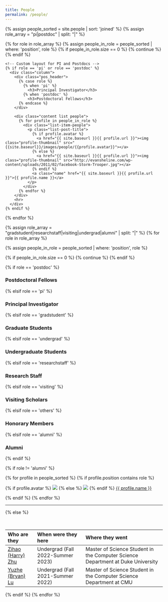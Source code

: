 ```yaml
---
title: People
permalink: /people/
---
```


{% assign people_sorted = site.people | sort: 'joined' %}
{% assign role_array = "pi|postdoc" | split: "|" %}

<div class="row">
  {% for role in role_array %}
    {% assign people_in_role = people_sorted | where: 'position', role %}
    {% if people_in_role.size == 0 %}
      {% continue %}
    {% endif %}

    <!-- Custom layout for PI and Postdocs -->
    {% if role == 'pi' or role == 'postdoc' %}
      <div class="column">
        <div class="pos_header">
          {% case role %}
            {% when 'pi' %}
              <h3>Principal Investigator</h3>
            {% when 'postdoc' %}
              <h3>Postdoctoral Fellows</h3>
          {% endcase %}
        </div>

        <div class="content list people">
          {% for profile in people_in_role %}
            <div class="list-item-people">
              <p class="list-post-title">
                {% if profile.avatar %}
                  <a href="{{ site.baseurl }}{{ profile.url }}"><img class="profile-thumbnail" src="{{site.baseurl}}/images/people/{{profile.avatar}}"></a>
                {% else %}
                  <a href="{{ site.baseurl }}{{ profile.url }}"><img class="profile-thumbnail" src="http://evansheline.com/wp-content/uploads/2011/02/facebook-Storm-Trooper.jpg"></a>
                {% endif %}
                <a class="name" href="{{ site.baseurl }}{{ profile.url }}">{{ profile.name }}</a>
              </p>
            </div>    
          {% endfor %}
        </div>
        <hr>
      </div>
    {% endif %}
  {% endfor %}
</div>
{% assign role_array = "gradstudent|researchstaff|visiting|undergrad|alumni" | split: "|" %}
{% for role in role_array %}

{% assign people_in_role = people_sorted | where: 'position', role %}

<!-- Skip section if there's nobody -->
{% if people_in_role.size == 0 %}
  {% continue %}
{% endif %}

<div class="pos_header">
{% if role == 'postdoc' %}
<h3>Postdoctoral Fellows</h3>
 {% elsif role == 'pi' %}
<h3>Principal Investigator</h3>
 {% elsif role == 'gradstudent' %}
<h3>Graduate Students</h3>
 {% elsif role == 'undergrad' %}
<h3>Undergraduate Students</h3>
 {% elsif role == 'researchstaff' %}
<h3>Research Staff</h3>
 {% elsif role == 'visiting' %}
<h3>Visiting Scholars</h3>
 {% elsif role == 'others' %}
<h3>Honorary Members</h3>
 {% elsif role == 'alumni' %}
<h3>Alumni</h3>
{% endif %}
</div>

{% if role != 'alumni' %}
<div class="content list people">
  {% for profile in people_sorted %}
    {% if profile.position contains role %}
      <div class="list-item-people">
        <p class="list-post-title">
          {% if profile.avatar %}
            <a href="{{ site.baseurl }}{{ profile.url }}"><img class="profile-thumbnail" src="{{site.baseurl}}/images/people/{{profile.avatar}}"></a>
          {% else %}
            <a href="{{ site.baseurl }}{{ profile.url }}"><img class="profile-thumbnail" src="http://evansheline.com/wp-content/uploads/2011/02/facebook-Storm-Trooper.jpg"></a>
          {% endif %}
          <a class="name" href="{{ site.baseurl }}{{ profile.url }}">{{ profile.name }}</a>
        </p>
      </div>    
    {% endif %}
  {% endfor %}
</div>
<hr>

{% else %}

<br>

| Who are they                                                 | When were they here               | Where they went                                              |
| :----------------------------------------------------------- | :-------------------------------- | :----------------------------------------------------------- |
| [Zihao (Harry) Zhu](https://www.linkedin.com/in/zihao-wu-a475ab262/) | Undergrad (Fall 2022-Summer 2023) | Master of Science Student in the Computer Science Department at Duke University |
| [Yuzhe (Bryan) Lu](https://www.linkedin.com/in/bryan-lu-419623180/) | Undergrad (Fall 2021-Summer 2022) | Master of Science Student in the Computer Science Department at CMU |

{% endif %}
{% endfor %}
